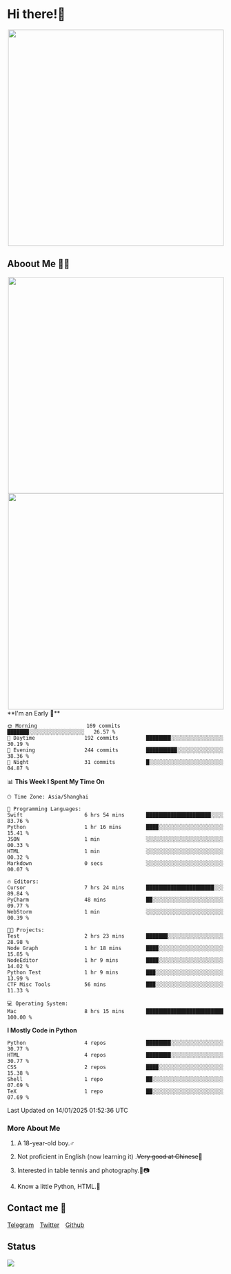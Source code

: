 # Hi there!🎉

<div align=center><img src="https://count.getloli.com/get/@Cicada000?theme=moebooru" width=500px></div>

## Aboout Me 👀💦

<div align=center>
<img src="https://github-readme-stats.vercel.app/api?username=Cicada000&show_icons=true&theme=tokyonight" width=500px>
<br>
<img src="https://github-readme-stats.vercel.app/api/top-langs/?username=Cicada000&show_icons=true&theme=tokyonight&layout=compact" width=500px>
</div>
<!--START_SECTION:waka-->
**I'm an Early 🐤** 

```text
🌞 Morning                169 commits         ███████░░░░░░░░░░░░░░░░░░   26.57 % 
🌆 Daytime                192 commits         ████████░░░░░░░░░░░░░░░░░   30.19 % 
🌃 Evening                244 commits         ██████████░░░░░░░░░░░░░░░   38.36 % 
🌙 Night                  31 commits          █░░░░░░░░░░░░░░░░░░░░░░░░   04.87 % 
```


📊 **This Week I Spent My Time On** 

```text
🕑︎ Time Zone: Asia/Shanghai

💬 Programming Languages: 
Swift                    6 hrs 54 mins       █████████████████████░░░░   83.76 % 
Python                   1 hr 16 mins        ████░░░░░░░░░░░░░░░░░░░░░   15.41 % 
JSON                     1 min               ░░░░░░░░░░░░░░░░░░░░░░░░░   00.33 % 
HTML                     1 min               ░░░░░░░░░░░░░░░░░░░░░░░░░   00.32 % 
Markdown                 0 secs              ░░░░░░░░░░░░░░░░░░░░░░░░░   00.07 % 

🔥 Editors: 
Cursor                   7 hrs 24 mins       ██████████████████████░░░   89.84 % 
PyCharm                  48 mins             ██░░░░░░░░░░░░░░░░░░░░░░░   09.77 % 
WebStorm                 1 min               ░░░░░░░░░░░░░░░░░░░░░░░░░   00.39 % 

🐱‍💻 Projects: 
Test                     2 hrs 23 mins       ███████░░░░░░░░░░░░░░░░░░   28.98 % 
Node Graph               1 hr 18 mins        ████░░░░░░░░░░░░░░░░░░░░░   15.85 % 
NodeEditor               1 hr 9 mins         ████░░░░░░░░░░░░░░░░░░░░░   14.02 % 
Python Test              1 hr 9 mins         ███░░░░░░░░░░░░░░░░░░░░░░   13.99 % 
CTF Misc Tools           56 mins             ███░░░░░░░░░░░░░░░░░░░░░░   11.33 % 

💻 Operating System: 
Mac                      8 hrs 15 mins       █████████████████████████   100.00 % 
```

**I Mostly Code in Python** 

```text
Python                   4 repos             ████████░░░░░░░░░░░░░░░░░   30.77 % 
HTML                     4 repos             ████████░░░░░░░░░░░░░░░░░   30.77 % 
CSS                      2 repos             ████░░░░░░░░░░░░░░░░░░░░░   15.38 % 
Shell                    1 repo              ██░░░░░░░░░░░░░░░░░░░░░░░   07.69 % 
TeX                      1 repo              ██░░░░░░░░░░░░░░░░░░░░░░░   07.69 % 
```




 Last Updated on 14/01/2025 01:52:36 UTC
<!--END_SECTION:waka-->

### More About Me

1. A 18-year-old boy.♂

2. Not proficient in English (now learning it) .~~Very good at Chinese~~🤣

3. Interested in table tennis and photography.🏓📷

4. Know a little Python, HTML.🐍


## Contact me 💬

[Telegram](https://t.me/CicadaLYW)&emsp;[Twitter](https://twitter.com/Cicada0001)&emsp;[Github](https://github.com/Cicada000)

## Status
<img src="https://weather-icon.journeyad.repl.co/@hangzhou?v=1" align="left">







